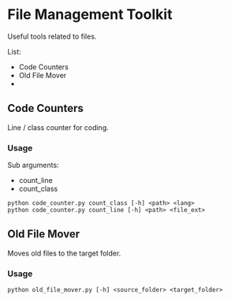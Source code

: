 # File Management Toolkit

Useful tools related to files.

List:
- Code Counters
- Old File Mover
- 

## Code Counters

Line / class counter for coding.

### Usage

Sub arguments:
  - count_line
  - count_class

```shell
python code_counter.py count_class [-h] <path> <lang>
python code_counter.py count_line [-h] <path> <file_ext>
```

## Old File Mover
 
Moves old files to the target folder.

### Usage

```shell
python old_file_mover.py [-h] <source_folder> <target_folder>
```

